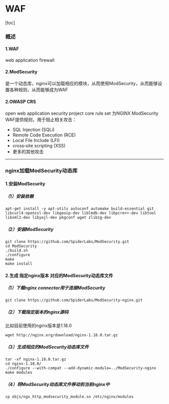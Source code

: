 # WAF

[toc]

### 概述

#### 1.WAF
web application firewall

#### 2.ModSecurity
是一个动态库，nginx可以加载相应的模块，从而使用ModSecurity，从而能够设置各种规则，从而能够成为WAF

#### 2.OWASP CRS
open web application security project core rule set
为NGINX ModSecurity WAF提供规则，用于阻止相关攻击：
* SQL Injection (SQLi)
* Remote Code Execution (RCE)
* Local File Include (LFI)
* cross‑site scripting (XSS)
* 更多的其他攻击

***

### nginx加载ModSecurity动态库

#### 1.安装ModSecurity

##### （1）安装依赖
```shell
apt-get install -y apt-utils autoconf automake build-essential git libcurl4-openssl-dev libgeoip-dev liblmdb-dev libpcre++-dev libtool libxml2-dev libyajl-dev pkgconf wget zlib1g-dev
```

##### （2）安装ModSecurity
```shell
git clone https://github.com/SpiderLabs/ModSecurity.git
cd ModSecurity
./build.sh
./configure
make
make install
```

#### 2.生成 指定nginx版本 对应的ModSecurity动态库文件

##### （1）下载nginx connector用于连接ModSecurity
```shell
git clone https://github.com/SpiderLabs/ModSecurity-nginx.git
```

##### （2）下载指定版本的nginx源码
比如目前使用的nginx版本是1.18.0
```shell
wget http://nginx.org/download/nginx-1.18.0.tar.gz
```

##### （3）生成相应的ModSecurity动态库文件
```shell
tar -xf nginx-1.18.0.tar.gz
cd nginx-1.18.0/
./configure --with-compat --add-dynamic-module=../ModSecurity-nginx
make modules
```

##### （4）将ModSecurity动态库文件移动到当前nginx中
```shell
cp objs/ngx_http_modsecurity_module.so /etc/nginx/modules
```
